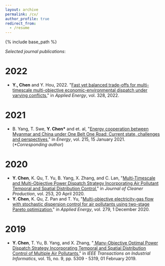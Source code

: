 ```yaml
---
layout: archive
permalink: /cv/
author_profile: true
redirect_from:
  - /resume
---
```


{% include base_path %}



_Selected journal publications_:

2022
======
* **Y., Chen** and Y. Hou, 2022. "[Fast yet balanced trade-offs for multi-timescale multi-objective economic-environmental dispatch under varying conflicts](https://doi.org/10.1016/j.apenergy.2022.120122)," in *Applied Energy*,  vol. 328, 2022.


2021
======
* B. Yang, T. Swe, **Y. Chen\*** and et. al, "[Energy cooperation between Myanmar and China under One Belt One Road: Current state, challenges and perspectives](https://doi.org/10.1016/j.energy.2020.119130)," in *Energy*, vol. 215, 15 January 2021. (*\*Corresponding author*)

2020
======
* **Y. Chen**, K. Qu, T. Yu, B. Yang, X. Zhang, and C. Lan, "[Multi-Timescale and Multi-Objective Power Dispatch Strategy Incorporating Air Pollutant Temporal and Spatial Distribution Control](https://ieeexplore.ieee.org/document/9801660)," in *Journal of Cleaner Production*, vol. 253, 20 April 2020. 
* **Y. Chen**, K. Qu, Z. Pan and T. Yu, "[Multi-objective electricity-gas flow with stochastic dispersion control for air pollutants using two-stage Pareto optimization](https://doi.org/10.1016/j.apenergy.2020.115773)," in *Applied Energy*, vol. 279, 1 December 2020.


2019
======
* **Y. Chen**, T. Yu, B. Yang, and X. Zhang, "[
Many-Objective Optimal Power Dispatch Strategy Incorporating Temporal and Spatial Distribution Control of Multiple Air Pollutants](https://ieeexplore.ieee.org/abstract/document/8632765)," in *IEEE Transactions on Industrial Informatics*, vol. 15, no. 9, pp. 5309 - 5319, 01 February 2019.
